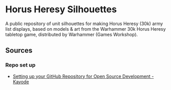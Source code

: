 # Horus Heresy Silhouettes

A public repository of unit silhouettes for making Horus Heresy (30k) army list displays, based on models & art from the Warhammer 30k Horus Heresy tabletop game, distributed by Warhammer (Games Workshop).

## Sources
### Repo set up
- [Setting up your GitHub Repository for Open Source Development - Kayode](https://dev.to/zt4ff_1/setting-up-your-github-repository-for-open-source-development-43ce)